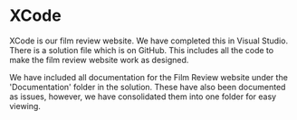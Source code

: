 # XCode



XCode is our film review website. We have completed this in Visual Studio. There is a solution file which is on GitHub. This includes all the code to make the film review website work as designed. 


We have included all documentation for the Film Review website under the 'Documentation' folder in the solution. These have also been documented as issues, however, we have consolidated them into one folder for easy viewing. 
